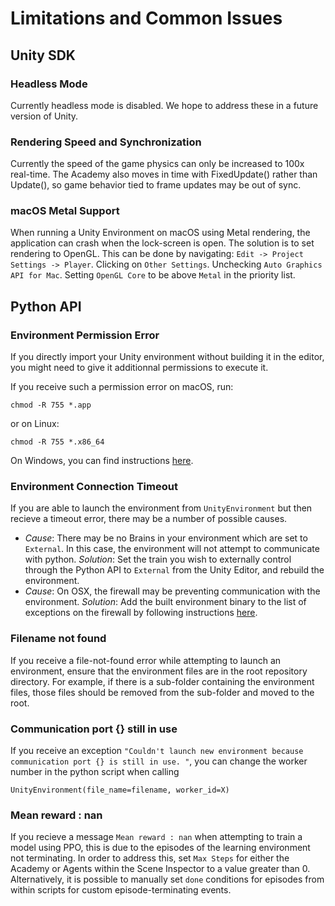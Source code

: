 # Limitations and Common Issues 

## Unity SDK
### Headless Mode
Currently headless mode is disabled. We hope to address these in a future version of Unity.

### Rendering Speed and Synchronization
Currently the speed of the game physics can only be increased to 100x real-time. The Academy also moves in time with FixedUpdate() rather than Update(), so game behavior tied to frame updates may be out of sync. 

### macOS Metal Support
When running a Unity Environment on macOS using Metal rendering, the application can crash when the lock-screen is open. The solution is to set rendering to OpenGL. This can be done by navigating: `Edit -> Project Settings -> Player`. Clicking on `Other Settings`. Unchecking `Auto Graphics API for Mac`. Setting `OpenGL Core` to be above `Metal` in the priority list.

## Python API

### Environment Permission Error

If you directly import your Unity environment without building it in the editor, you might need to give it additionnal permissions to execute it. 

If you receive such a permission error on macOS, run:

`chmod -R 755 *.app` 

or on Linux:

`chmod -R 755 *.x86_64` 

On Windows, you can find instructions [here](https://technet.microsoft.com/en-us/library/cc754344(v=ws.11).aspx).

### Environment Connection Timeout

If you are able to launch the environment from `UnityEnvironment` but then recieve a timeout error, there may be a number of possible causes.
 * _Cause_: There may be no Brains in your environment which are set to `External`.  In this case, the environment will not attempt to communicate with python. _Solution_: Set the train you wish to externally control through the Python API to `External` from the Unity Editor, and rebuild the environment.
 * _Cause_: On OSX, the firewall may be preventing communication with the environment. _Solution_: Add the built environment binary to the list of exceptions on the firewall by following instructions [here](https://support.apple.com/en-us/HT201642). 

### Filename not found

If you receive a file-not-found error while attempting to launch an environment, ensure that the environment files are in the root repository directory. For example, if there is a sub-folder containing the environment files, those files should be removed from the sub-folder and moved to the root. 

### Communication port {} still in use

If you receive an exception `"Couldn't launch new environment because communication port {} is still in use. "`, you can change the worker number in the python script when calling 

`UnityEnvironment(file_name=filename, worker_id=X)`

### Mean reward : nan

If you recieve a message `Mean reward : nan` when attempting to train a model using PPO, this is due to the episodes of the learning environment not terminating. In order to address this, set `Max Steps` for either the Academy or Agents within the Scene Inspector to a value greater than 0. Alternatively, it is possible to manually set `done` conditions for episodes from within scripts for custom episode-terminating events.
